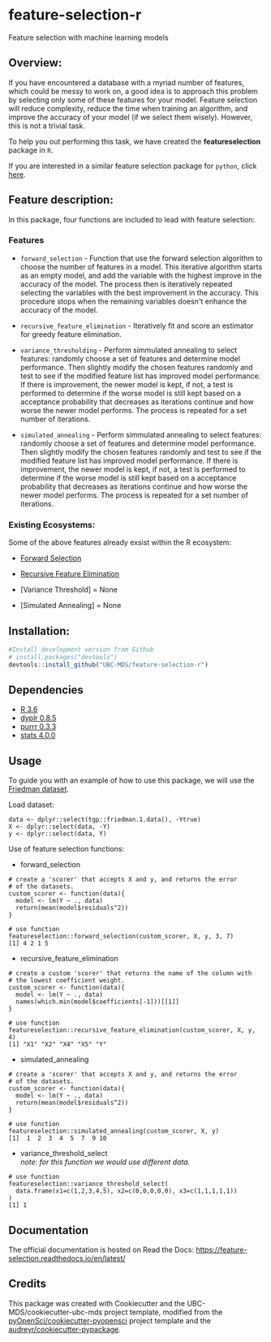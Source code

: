 # feature-selection-r
Feature selection with machine learning models

## Overview:
If you have encountered a database with a myriad number of features, which could be messy to work on, a good idea is to approach this problem by selecting only some of these features for your model. Feature selection will reduce complexity, reduce the time when training an algorithm, and improve the accuracy of your model (if we select them wisely). However, this is not a trivial task. 

To help you out performing this task, we have created the **featureselection** package in `R`.

If you are interested in a similar feature selection package for `python`, click [here](https://github.com/UBC-MDS/feature-selection-python).

## Feature description:
In this package, four functions are included to lead with feature selection:

### Features

* `forward_selection` - Function that use the forward selection algorithm to choose the number of features in a model. This iterative algorithm starts as an empty model, and add the variable with the highest improve in the accuracy of the model. The process then is iteratively repeated selecting the variables with the best improvement in the accuracy. This procedure stops when the remaining variables doesn't enhance the accuracy of the model.  

* `recursive_feature_elimination` - Iteratively fit and score an estimator for greedy feature elimination.

* `variance_thresholding` - Perform simmulated annealing to select features: randomly choose a set of features and determine model performance. Then slightly modify the chosen features randomly and test to see if the modified feature list has improved model performance. If there is improvement, the newer model is kept, if not, a test is performed to determine if the worse model is still kept based on a acceptance probability that decreases as iterations continue and how worse the newer model performs. The process is repeated for a set number of iterations.

* `simulated_annealing` - Perform simmulated annealing to select features: randomly choose a set of features and determine model performance. Then slightly modify the chosen features randomly and test to see if the modified feature list has improved model performance. If there is improvement, the newer model is kept, if not, a test is performed to determine if the worse model is still kept based on a acceptance probability that decreases as iterations continue and how worse the newer model performs. The process is repeated for a set number of iterations.

### Existing Ecosystems:
Some of the above features already exsist within the R ecosystem:

- [Forward Selection](https://www.rdocumentation.org/packages/MXM/versions/0.9.4/topics/Forward%20selection)

- [Recursive Feature Elimination](https://www.rdocumentation.org/packages/caret/versions/6.0-85/topics/rfe)

- [Variance Threshold] = None

- [Simulated Annealing] = None

## Installation:

``` r
#Install development version from Github
# install.packages("devtools")
devtools::install_github("UBC-MDS/feature-selection-r")
```

## Dependencies

- [R 3.6](https://www.r-project.org/)
- [dyplr 0.8.5](https://dplyr.tidyverse.org/)
- [purrr 0.3.3](https://purrr.tidyverse.org/)
- [stats 4.0.0](https://stat.ethz.ch/R-manual/R-devel/library/stats/html/00Index.html)

## Usage

To guide you with an example of how to use this package, we will use the [Friedman dataset](https://www.rdocumentation.org/packages/tgp/versions/2.4-14/topics/friedman.1.data).

Load dataset:
```
data <- dplyr::select(tgp::friedman.1.data(), -Ytrue)
X <- dplyr::select(data, -Y)
y <- dplyr::select(data, Y)
```

Use of feature selection functions:

- forward_selection
```
# create a 'scorer' that accepts X and y, and returns the error
# of the datasets.
custom_scorer <- function(data){
  model <- lm(Y ~ ., data)
  return(mean(model$residuals^2))
}

# use function
featureselection::forward_selection(custom_scorer, X, y, 3, 7)
[1] 4 2 1 5
```

- recursive_feature_elimination
```
# create a custom 'scorer' that returns the name of the column with
# the lowest coefficient weight.
custom_scorer <- function(data){
  model <- lm(Y ~ ., data)
  names(which.min(model$coefficients[-1]))[[1]]
}

# use function
featureselection::recursive_feature_elimination(custom_scorer, X, y, 4)
[1] "X1" "X2" "X4" "X5" "Y"
```

- simulated_annealing
```
# create a 'scorer' that accepts X and y, and returns the error
# of the datasets.
custom_scorer <- function(data){
  model <- lm(Y ~ ., data)
  return(mean(model$residuals^2))
}

# use function
featureselection::simulated_annealing(custom_scorer, X, y)
[1]  1  2  3  4  5  7  9 10
```

- variance_threshold_select  
*note: for this function we would use different data.*
```
# use function
featureselection::variance_threshold_select(
  data.frame(x1=c(1,2,3,4,5), x2=c(0,0,0,0,0), x3=c(1,1,1,1,1))
)
[1] 1
```

## Documentation
The official documentation is hosted on Read the Docs: <https://feature-selection.readthedocs.io/en/latest/>

## Credits
This package was created with Cookiecutter and the UBC-MDS/cookiecutter-ubc-mds project template, modified from the [pyOpenSci/cookiecutter-pyopensci](https://github.com/pyOpenSci/cookiecutter-pyopensci) project template and the [audreyr/cookiecutter-pypackage](https://github.com/audreyr/cookiecutter-pypackage).
